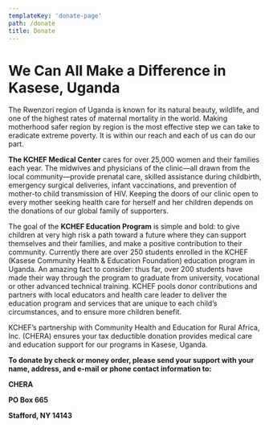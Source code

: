 ```yaml
---
templateKey: 'donate-page'
path: /donate
title: Donate
---
```


# We Can All Make a Difference in Kasese, Uganda

The Rwenzori region of Uganda is known for its natural beauty, wildlife, and one of the highest rates of maternal mortality in the world. Making motherhood safer region by region is the most effective step we can take to eradicate extreme poverty. It is within our reach and each of us can do our part.

**The KCHEF Medical Center** cares for over 25,000 women and their families each year. The midwives and physicians of the clinic—all drawn from the local community—provide prenatal care, skilled assistance during childbirth, emergency surgical deliveries, infant vaccinations, and prevention of mother-to child transmission of HIV. Keeping the doors of our clinic open to every mother seeking health care for herself and her children depends on the donations of our global family of supporters.

The goal of the **KCHEF Education Program** is simple and bold: to give children at very high risk a path toward a future where they can support themselves and their families, and make a positive contribution to their community. Currently there are over 250 students enrolled in the KCHEF (Kasese Community Health & Education Foundation) education program in Uganda. An amazing fact to consider: thus far, over 200 students have made their way through the program to graduate from university, vocational or other advanced technical training. KCHEF pools donor contributions and partners with local educators and health care leader to deliver the education program and services that are unique to each child’s circumstances, and to ensure more children benefit.

KCHEF’s partnership with Community Health and Education for Rural Africa, Inc. (CHERA) ensures your tax deductible donation provides medical care and education support for our programs in Kasese, Uganda.

**To donate by check or money order, please send your support with your name, address, and e-mail or phone contact information to:**

**CHERA**

**PO Box 665**

**Stafford, NY 14143**
